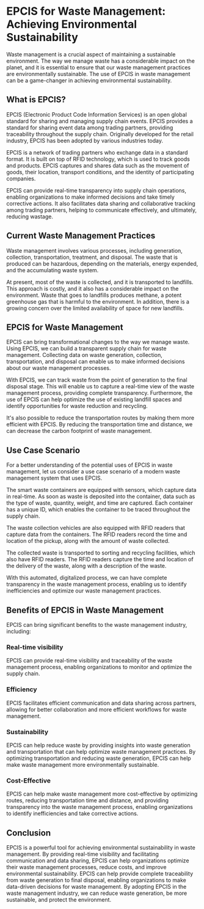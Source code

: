 # EPCIS for Waste Management: Achieving Environmental Sustainability 

Waste management is a crucial aspect of maintaining a sustainable environment. The way we manage waste has a considerable impact on the planet, and it is essential to ensure that our waste management practices are environmentally sustainable. The use of EPCIS in waste management can be a game-changer in achieving environmental sustainability.

## What is EPCIS? 

EPCIS (Electronic Product Code Information Services) is an open global standard for sharing and managing supply chain events. EPCIS provides a standard for sharing event data among trading partners, providing traceability throughout the supply chain. Originally developed for the retail industry, EPCIS has been adopted by various industries today.

EPCIS is a network of trading partners who exchange data in a standard format. It is built on top of RFID technology, which is used to track goods and products. EPCIS captures and shares data such as the movement of goods, their location, transport conditions, and the identity of participating companies. 

EPCIS can provide real-time transparency into supply chain operations, enabling organizations to make informed decisions and take timely corrective actions. It also facilitates data sharing and collaborative tracking among trading partners, helping to communicate effectively, and ultimately, reducing wastage.

## Current Waste Management Practices 

Waste management involves various processes, including generation, collection, transportation, treatment, and disposal. The waste that is produced can be hazardous, depending on the materials, energy expended, and the accumulating waste system. 

At present, most of the waste is collected, and it is transported to landfills. This approach is costly, and it also has a considerable impact on the environment. Waste that goes to landfills produces methane, a potent greenhouse gas that is harmful to the environment. In addition, there is a growing concern over the limited availability of space for new landfills.

## EPCIS for Waste Management 

EPCIS can bring transformational changes to the way we manage waste. Using EPCIS, we can build a transparent supply chain for waste management. Collecting data on waste generation, collection, transportation, and disposal can enable us to make informed decisions about our waste management processes.

With EPCIS, we can track waste from the point of generation to the final disposal stage. This will enable us to capture a real-time view of the waste management process, providing complete transparency. Furthermore, the use of EPCIS can help optimize the use of existing landfill spaces and identify opportunities for waste reduction and recycling.

It's also possible to reduce the transportation routes by making them more efficient with EPCIS. By reducing the transportation time and distance, we can decrease the carbon footprint of waste management.

## Use Case Scenario 

For a better understanding of the potential uses of EPCIS in waste management, let us consider a use case scenario of a modern waste management system that uses EPCIS.

The smart waste containers are equipped with sensors, which capture data in real-time. As soon as waste is deposited into the container, data such as the type of waste, quantity, weight, and time are captured. Each container has a unique ID, which enables the container to be traced throughout the supply chain.

The waste collection vehicles are also equipped with RFID readers that capture data from the containers. The RFID readers record the time and location of the pickup, along with the amount of waste collected.

The collected waste is transported to sorting and recycling facilities, which also have RFID readers. The RFID readers capture the time and location of the delivery of the waste, along with a description of the waste.

With this automated, digitalized process, we can have complete transparency in the waste management process, enabling us to identify inefficiencies and optimize our waste management practices.

## Benefits of EPCIS in Waste Management 

EPCIS can bring significant benefits to the waste management industry, including: 

### Real-time visibility 

EPCIS can provide real-time visibility and traceability of the waste management process, enabling organizations to monitor and optimize the supply chain.

### Efficiency 

EPCIS facilitates efficient communication and data sharing across partners, allowing for better collaboration and more efficient workflows for waste management.

### Sustainability 

EPCIS can help reduce waste by providing insights into waste generation and transportation that can help optimize waste management practices. By optimizing transportation and reducing waste generation, EPCIS can help make waste management more environmentally sustainable.

### Cost-Effective 

EPCIS can help make waste management more cost-effective by optimizing routes, reducing transportation time and distance, and providing transparency into the waste management process, enabling organizations to identify inefficiencies and take corrective actions.

## Conclusion 

EPCIS is a powerful tool for achieving environmental sustainability in waste management. By providing real-time visibility and facilitating communication and data sharing, EPCIS can help organizations optimize their waste management processes, reduce costs, and improve environmental sustainability. EPCIS can help provide complete traceability from waste generation to final disposal, enabling organizations to make data-driven decisions for waste management. By adopting EPCIS in the waste management industry, we can reduce waste generation, be more sustainable, and protect the environment.
